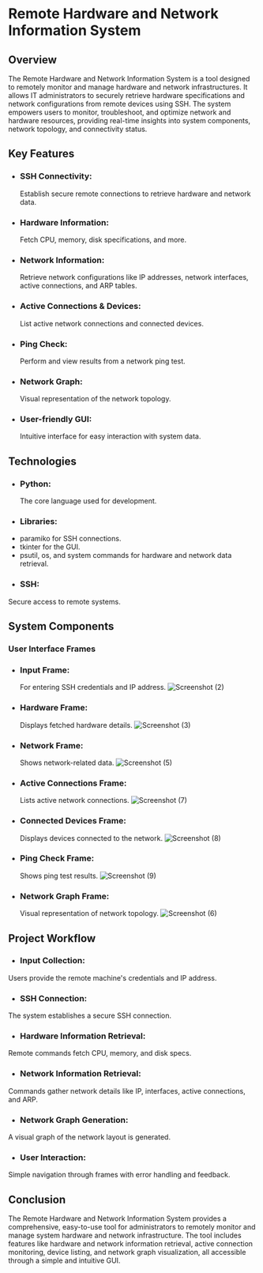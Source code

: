 # Remote Hardware and Network Information System
## Overview
The Remote Hardware and Network Information System is a tool designed to remotely monitor and manage hardware and network infrastructures. It allows IT administrators to securely retrieve hardware specifications and network configurations from remote devices using SSH. The system empowers users to monitor, troubleshoot, and optimize network and hardware resources, providing real-time insights into system components, network topology, and connectivity status.

## Key Features
- ### SSH Connectivity:
  Establish secure remote connections to retrieve hardware and network data.
  
- ### Hardware Information:
  Fetch CPU, memory, disk specifications, and more.
  
- ### Network Information:
  Retrieve network configurations like IP addresses, network interfaces, active connections, and ARP tables.
  
- ### Active Connections & Devices:
  List active network connections and connected devices.
  
- ### Ping Check:
  Perform and view results from a network ping test.
 
- ### Network Graph:
  Visual representation of the network topology.
  
- ### User-friendly GUI:
  Intuitive interface for easy interaction with system data.

## Technologies
- ### Python:
   The core language used for development.
- ### Libraries:
 - paramiko for SSH connections.
 - tkinter for the GUI.
 - psutil, os, and system commands for hardware and network data retrieval.
- ### SSH:
Secure access to remote systems.

## System Components
### User Interface Frames
- ### Input Frame:
  For entering SSH credentials and IP address.
  ![Screenshot (2)](https://github.com/user-attachments/assets/e2aa7ede-d57e-4086-ab0e-eb7bc7b6cc31)

- ### Hardware Frame:
  Displays fetched hardware details.
  ![Screenshot (3)](https://github.com/user-attachments/assets/834a7d30-ffa7-4d9c-ba85-d87324062fa5)

- ### Network Frame:
  Shows network-related data.
  ![Screenshot (5)](https://github.com/user-attachments/assets/0c252398-2a04-4648-ad9a-4d35e0606e72)

- ### Active Connections Frame:
  Lists active network connections.
  ![Screenshot (7)](https://github.com/user-attachments/assets/06897949-6b11-411d-8343-c130d7798ac4)

- ### Connected Devices Frame:
  Displays devices connected to the network.
  ![Screenshot (8)](https://github.com/user-attachments/assets/0b3589e9-424b-4ca4-af44-c2e7ea4c9652)

- ### Ping Check Frame:
  Shows ping test results.
  ![Screenshot (9)](https://github.com/user-attachments/assets/f28a138c-8449-4b20-a286-51758525e1b0)

- ### Network Graph Frame:
  Visual representation of network topology.
  ![Screenshot (6)](https://github.com/user-attachments/assets/d9428a92-df14-4ea1-9172-6c83c444e928)

## Project Workflow
- ### Input Collection: 
Users provide the remote machine's credentials and IP address.

- ### SSH Connection: 
The system establishes a secure SSH connection.

- ### Hardware Information Retrieval: 
Remote commands fetch CPU, memory, and disk specs.

- ### Network Information Retrieval: 
Commands gather network details like IP, interfaces, active connections, and ARP.

- ### Network Graph Generation: 
A visual graph of the network layout is generated.

- ### User Interaction: 
Simple navigation through frames with error handling and feedback.

## Conclusion
The Remote Hardware and Network Information System provides a comprehensive, easy-to-use tool for administrators to remotely monitor and manage system hardware and network infrastructure. The tool includes features like hardware and network information retrieval, active connection monitoring, device listing, and network graph visualization, all accessible through a simple and intuitive GUI.
